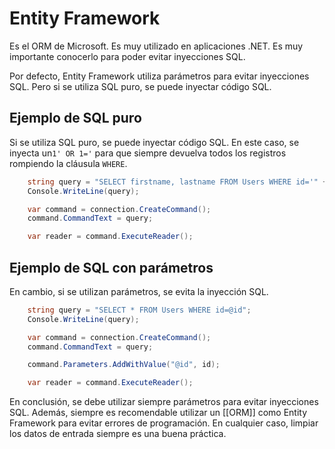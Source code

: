 
# Entity Framework
Es el ORM de Microsoft. Es muy utilizado en aplicaciones .NET. Es muy importante conocerlo para poder evitar inyecciones SQL.

Por defecto, Entity Framework utiliza parámetros para evitar inyecciones SQL. Pero si se utiliza SQL puro, se puede inyectar código SQL.

## Ejemplo de SQL puro
Si se utiliza SQL puro, se puede inyectar código SQL. En este caso, se inyecta un`1' OR 1='` para que siempre devuelva todos los registros rompiendo la cláusula `WHERE`. 
```csharp
	string query = "SELECT firstname, lastname FROM Users WHERE id='" + id + "'";
	Console.WriteLine(query);

	var command = connection.CreateCommand();
	command.CommandText = query;

	var reader = command.ExecuteReader(); 
```


## Ejemplo de SQL con parámetros
En cambio, si se utilizan parámetros, se evita la inyección SQL.
```csharp
	string query = "SELECT * FROM Users WHERE id=@id";
	Console.WriteLine(query);

	var command = connection.CreateCommand();
	command.CommandText = query;

	command.Parameters.AddWithValue("@id", id);

	var reader = command.ExecuteReader();
```

En conclusión, se debe utilizar siempre parámetros para evitar inyecciones SQL. Además, siempre es recomendable utilizar un [[ORM]] como Entity Framework para evitar errores de programación. En cualquier caso, limpiar los datos de entrada siempre es una buena práctica. 